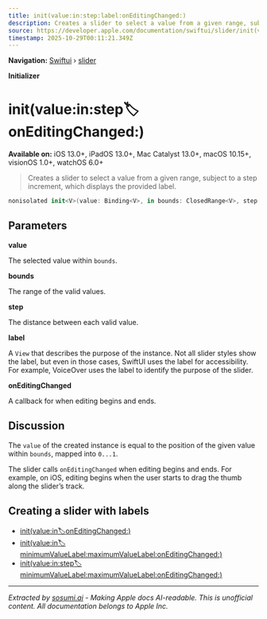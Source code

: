 ```yaml
---
title: init(value:in:step:label:onEditingChanged:)
description: Creates a slider to select a value from a given range, subject to a step increment, which displays the provided label.
source: https://developer.apple.com/documentation/swiftui/slider/init(value:in:step:label:oneditingchanged:)
timestamp: 2025-10-29T00:11:21.349Z
---
```


**Navigation:** [Swiftui](/documentation/swiftui) › [slider](/documentation/swiftui/slider)

**Initializer**

# init(value:in:step:label:onEditingChanged:)

**Available on:** iOS 13.0+, iPadOS 13.0+, Mac Catalyst 13.0+, macOS 10.15+, visionOS 1.0+, watchOS 6.0+

> Creates a slider to select a value from a given range, subject to a step increment, which displays the provided label.

```swift
nonisolated init<V>(value: Binding<V>, in bounds: ClosedRange<V>, step: V.Stride = 1, @ViewBuilder label: () -> Label, onEditingChanged: @escaping (Bool) -> Void = { _ in }) where V : BinaryFloatingPoint, V.Stride : BinaryFloatingPoint
```

## Parameters

**value**

The selected value within `bounds`.



**bounds**

The range of the valid values.



**step**

The distance between each valid value.



**label**

A `View` that describes the purpose of the instance. Not all slider styles show the label, but even in those cases, SwiftUI uses the label for accessibility. For example, VoiceOver uses the label to identify the purpose of the slider.



**onEditingChanged**

A callback for when editing begins and ends.



## Discussion

The `value` of the created instance is equal to the position of the given value within `bounds`, mapped into `0...1`.

The slider calls `onEditingChanged` when editing begins and ends. For example, on iOS, editing begins when the user starts to drag the thumb along the slider’s track.

## Creating a slider with labels

- [init(value:in:label:onEditingChanged:)](/documentation/swiftui/slider/init(value:in:label:oneditingchanged:))
- [init(value:in:label:minimumValueLabel:maximumValueLabel:onEditingChanged:)](/documentation/swiftui/slider/init(value:in:label:minimumvaluelabel:maximumvaluelabel:oneditingchanged:))
- [init(value:in:step:label:minimumValueLabel:maximumValueLabel:onEditingChanged:)](/documentation/swiftui/slider/init(value:in:step:label:minimumvaluelabel:maximumvaluelabel:oneditingchanged:))

---

*Extracted by [sosumi.ai](https://sosumi.ai) - Making Apple docs AI-readable.*
*This is unofficial content. All documentation belongs to Apple Inc.*
